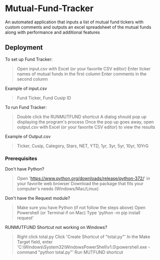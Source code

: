 # Mutual-Fund-Tracker
An automated application that inputs a list of mutual fund tickers with custom comments and outputs an excel spreadsheet of the mutual funds along with performance and additional features

## Deployment

To set up Fund Tracker:
  > Open input.csv with Excel (or your favorite CSV editor)
  > Enter ticker names of mutual funds in the first column
  > Enter comments in the second column

Example of input.csv
  > Fund Ticker, Fund Cusip ID

To run Fund Tracker:
  > Double click the RUNMUTFUND shortcut
  > A dialog should pop up displaying the program's process
  > Once the pop up goes away, open output.csv with Excel (or your favorite CSV editor) to view the results
  
Example of Output.csv
  > Ticker, Cusip, Category, Stars, NET, YTD, 1yr, 3yr, 5yr, 10yr, 10YrG


### Prerequisites


Don't have Python?
  > Open 'https://www.python.org/downloads/release/python-372/' in your favorite web browser
  > Download the package that fits your computer's needs (Windows/Mac/Linux)

Don't have the Request module?
  > Make sure you have Python (if not follow the steps above)
  > Open Powershell (or Terminal if on Mac)
  > Type 'python -m pip install request'

RUNMUTFUND Shortcut not working on Windows?
  > Right click total.py
  > Click 'Create Shortcut of "total.py"'
  > In the Make Target field, enter 'C:\Windows\System32\WindowsPowerShell\v1.0\powershell.exe -command "python total.py"'
  > Run MUTFUND shortcut
